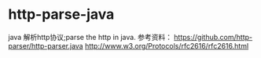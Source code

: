 # http-parse-java
java 解析http协议;parse the http in java.
参考资料：
https://github.com/http-parser/http-parser.java
http://www.w3.org/Protocols/rfc2616/rfc2616.html
